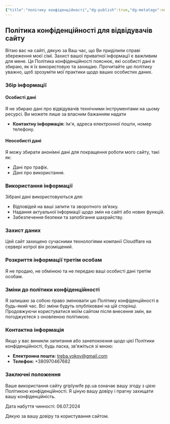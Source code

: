 ```yaml
---
{"title":"політику конфіденційності","dg-publish":true,"dg-metatags":null,"dg-home":null,"permalink":"/politiku-konfidenczijnosti/","dgPassFrontmatter":true,"noteIcon":""}
---
```


## Політика конфіденційності для відвідувачів сайту

Вітаю вас на сайті, дякую за Ваш час, що Ви приділили справі збереження моєї сімї. Захист вашої приватної інформації є важливим для мене. Ця Політика конфіденційності пояснює, які особисті дані я збираю, як я їх використовую та захищаю. Прочитайте цю політику уважно, щоб зрозуміти мої практики щодо ваших особистих даних.

### Збір інформації

#### Особисті дані

Я не збираю дані про відвідувачів технічними інструментами на цьому ресурсі. Ви можете лише за власним бажанням надати
- **Контактну інформація:** Ім'я, адреса електронної пошти, номер телефону.

#### Неособисті дані

Я  можу збирати анонімні дані для покращення роботи мого сайту, такі як:
- Дані про трафік.
- Дані про використання.

### Використання інформації

Зібрані дані використовуються для:

- Відповідей на ваші запити та зворотного зв’язку.
- Надання актуальної інформації щодо змін на сайті або нових функцій.
- Забезпечення безпеки та запобігання шахрайству.

### Захист даних

Цей сайт захищено сучасними технологіями компанії Cloudflare на сервері котрої він розміщений.

### Розкриття інформації третім особам

Я не продаю, не обмінюю та не передаю ваші особисті дані третім особам.

### Зміни до політики конфіденційності

Я залишаю за собою право змінювати цю Політику конфіденційності в будь-який час. Всі зміни будуть опубліковані на цій сторінці. Продовжуючи користуватися моїм сайтом після внесення змін, ви погоджуєтеся з оновленою політикою.

### Контактна інформація

Якщо у вас виникли запитання або занепокоєння щодо цієї Політики конфіденційності, будь ласка, зв'яжіться зі мною:
- **Електронна пошта:** treba.vokov@gmail.com
- **Телефон:** +380970467682

### Заключні положення

Ваше використання сайту griplywife pp.ua означає вашу згоду з цією Політикою конфіденційності. Я ціную вашу довіру і прагну захищати вашу конфіденційність.

Дата набуття чинності: 06.07.2024

Дякую за вашу довіру та користування сайтом.